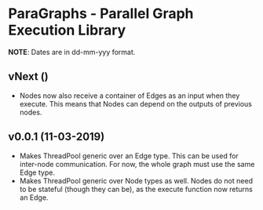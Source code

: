 # ParaGraphs - Parallel Graph Execution Library
**NOTE**: Dates are in dd-mm-yyy format.

## vNext ()
- Nodes now also receive a container of Edges as an input when they execute. This means that Nodes can depend on the outputs of previous nodes.

## v0.0.1 (11-03-2019)
- Makes ThreadPool generic over an Edge type. This can be used for inter-node communication. For now, the whole graph must use the same Edge type.
- Makes ThreadPool generic over Node types as well. Nodes do not need to be stateful (though they can be), as the execute function now returns an Edge.
